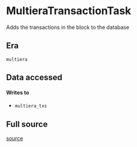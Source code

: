 # MultieraTransactionTask
Adds the transactions in the block to the database

## Era
` multiera `

## Data accessed
#### Writes to

   * ` multiera_txs `


## Full source
[source](https://github.com/dcSpark/carp/tree/main/indexer/tasks/src/multiera/multiera_txs.rs)
